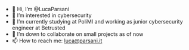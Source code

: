 - 👋 Hi, I’m @LucaParsani
- 👀 I’m interested in cybersecurity
- 🌱 I’m currently studying at PoliMI and working as junior cybersecurity engineer at Betrusted
- 💞️ I’m down to collaborate on small projects as of now
- 📫 How to reach me: luca@parsani.it

<!---
LucaParsani/LucaParsani is a ✨ special ✨ repository because its `README.md` (this file) appears on your GitHub profile.
You can click the Preview link to take a look at your changes.
--->
